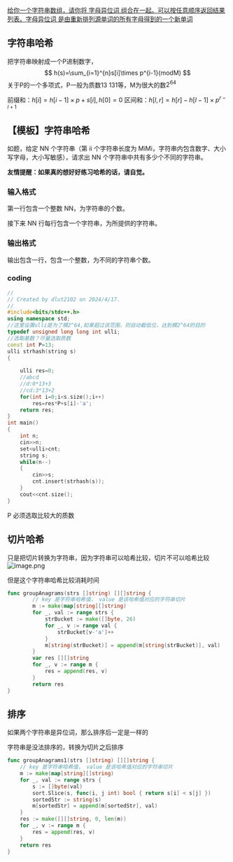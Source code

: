 [给你一个字符串数组，请你将 字母异位词 组合在一起。可以按任意顺序返回结果列表。字母异位词 是由重新排列源单词的所有字母得到的一个新单词](https://leetcode.cn/problems/group-anagrams/description/?envType=study-plan-v2&envId=top-100-liked#Popover19-toggle:~:text=%E7%BB%99%E4%BD%A0%E4%B8%80%E4%B8%AA%E5%AD%97%E7%AC%A6%E4%B8%B2%E6%95%B0%E7%BB%84%EF%BC%8C%E8%AF%B7%E4%BD%A0%E5%B0%86%20%E5%AD%97%E6%AF%8D%E5%BC%82%E4%BD%8D%E8%AF%8D%20%E7%BB%84%E5%90%88%E5%9C%A8%E4%B8%80%E8%B5%B7%E3%80%82%E5%8F%AF%E4%BB%A5%E6%8C%89%E4%BB%BB%E6%84%8F%E9%A1%BA%E5%BA%8F%E8%BF%94%E5%9B%9E%E7%BB%93%E6%9E%9C%E5%88%97%E8%A1%A8%E3%80%82%0D%0A%0D%0A%E5%AD%97%E6%AF%8D%E5%BC%82%E4%BD%8D%E8%AF%8D%20%E6%98%AF%E7%94%B1%E9%87%8D%E6%96%B0%E6%8E%92%E5%88%97%E6%BA%90%E5%8D%95%E8%AF%8D%E7%9A%84%E6%89%80%E6%9C%89%E5%AD%97%E6%AF%8D%E5%BE%97%E5%88%B0%E7%9A%84%E4%B8%80%E4%B8%AA%E6%96%B0%E5%8D%95%E8%AF%8D)

## 字符串哈希

把字符串映射成一个P进制数字，
$$
h(s)=\sum_{i=1}^{n}s[i]\times p^{i-1}(modM)
$$
关于P的一个多项式，P一般为质数13 131等，M为很大的数$2^{64}$


前缀和：$h[i]=h[i-1]\times p+s[i],h[0]=0$
区间和：$h[l,r]=h[r]-h[l-1]\times p^{r-l+1}$


## 【模板】字符串哈希

如题，给定 NN 个字符串（第 ii 个字符串长度为 MiMi​，字符串内包含数字、大小写字母，大小写敏感），请求出 NN 个字符串中共有多少个不同的字符串。

**友情提醒：如果真的想好好练习哈希的话，请自觉。**

### 输入格式

第一行包含一个整数 NN，为字符串的个数。

接下来 NN 行每行包含一个字符串，为所提供的字符串。

### 输出格式

输出包含一行，包含一个整数，为不同的字符串个数。

### coding
```cpp
//
// Created by dlut2102 on 2024/4/17.
//
#include<bits/stdc++.h>
using namespace std;
//这里设置ulli是为了模2^64,如果超过该范围，则自动截低位，达到模2^64的目的
typedef unsigned long long int ulli;
//选取基数？尽量选取质数
const int P=13;
ulli strhash(string s)
{
    
    ulli res=0;
    //abcd
    //d:0*13+3
    //cd:3*13+2
    for(int i=0;i<s.size();i++)
        res=res*P+s[i]-'a';
    return res;
}
int main()
{
    int n;
    cin>>n;
    set<ulli>cnt;
    string s;
    while(n--)
    {
        cin>>s;
        cnt.insert(strhash(s));
    }
    cout<<cnt.size();
}
```

P 必须选取比较大的质数

## 切片哈希

只是把切片转换为字符串，因为字符串可以哈希比较，切片不可以哈希比较
![image.png](https://yaaame-1317851743.cos.ap-beijing.myqcloud.com/20241101174212.png)

但是这个字符串哈希比较消耗时间

```go
func groupAnagrams(strs []string) [][]string {
    	// key 是字符串哈希值， value 是该哈希值对应的字符串切片
    	m := make(map[string][]string)
    	for _, val := range strs {
    		strBucket := make([]byte, 26)
    		for _, v := range val {
    			strBucket[v-'a']++
    		}
    		m[string(strBucket)] = append(m[string(strBucket)], val)
    	}
    	var res [][]string
    	for _, v := range m {
    		res = append(res, v)
    	}
    	return res
}
```


## 排序

如果两个字符串是异位词，那么排序后一定是一样的

字符串是没法排序的，转换为切片之后排序
```go
func groupAnagrams1(strs []string) [][]string {
	// key 是字符串哈希值， value 是该哈希值对应的字符串切片
	m := make(map[string][]string)
	for _, val := range strs {
		s := []byte(val)
		sort.Slice(s, func(i, j int) bool { return s[i] < s[j] })
		sortedStr := string(s)
		m[sortedStr] = append(m[sortedStr], val)
	}
	res := make([][]string, 0, len(m))
	for _, v := range m {
		res = append(res, v)
	}
	return res
}
```